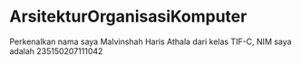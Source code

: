 # ArsitekturOrganisasiKomputer
Perkenalkan nama saya Malvinshah Haris Athala dari kelas TIF-C, NIM saya adalah 235150207111042
